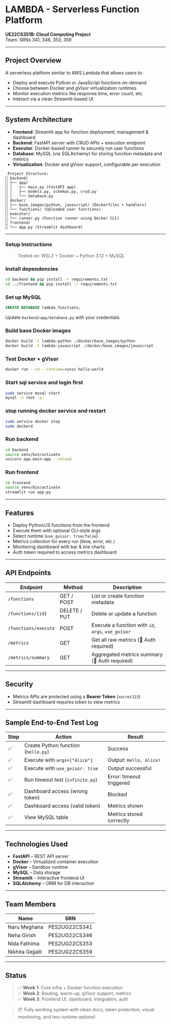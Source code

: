 # LAMBDA - Serverless Function Platform  
**UE22CS351B: Cloud Computing Project**  
Team: SRNs 341, 346, 353, 359  

---

## Project Overview

A serverless platform similar to AWS Lambda that allows users to:

- Deploy and execute Python or JavaScript functions on-demand
- Choose between Docker and gVisor virtualization runtimes
- Monitor execution metrics like response time, error count, etc.
- Interact via a clean Streamlit-based UI

---

## System Architecture

- **Frontend**: Streamlit app for function deployment, management & dashboard
- **Backend**: FastAPI server with CRUD APIs + execution endpoint
- **Executor**: Docker-based runner to securely run user functions
- **Database**: MySQL (via SQLAlchemy) for storing function metadata and metrics
- **Virtualization**: Docker and gVisor support, configurable per execution

```
 Project Structure:
🔹 backend/
🔹 ├── app/
🔹 │   ├── main.py (FastAPI app)
🔹 │   ├── models.py, schemas.py, crud.py
🔹 │   └── database.py
🔹 docker/
🔹 ├── base_images/python, javascript/ (Dockerfiles + handlers)
🔹 └── functions/ (Uploaded user functions)
🔹 executor/
🔹 └── runner.py (Function runner using Docker CLI)
🔹 frontend/
🔹 └── app.py (Streamlit dashboard)
```

---

### Setup Instructions

> Tested on: WSL2 + Docker + Python 3.12 + MySQL

###  Install dependencies
```bash
cd backend && pip install -r requirements.txt
cd ../frontend && pip install -r requirements.txt
```

###  Set up MySQL
```sql
CREATE DATABASE lambda_functions;
```

Update `backend/app/database.py` with your credentials.

###  Build base Docker images
```bash
docker build -t lambda-python ./docker/base_images/python
docker build -t lambda-javascript ./docker/base_images/javascript
```

###  Test Docker + gVisor
```bash
docker run --rm --runtime=runsc hello-world
```
### Start sql service and login first
```bash
sudo service mysql start
mysql -u root -p
```
### stop running docker service and restart
```bash
sudo service docker stop
sudo dockerd
```

###  Run backend
```bash
cd backend
source venv/bin/activate
uvicorn app.main:app --reload
```

### Run frontend
```bash
cd frontend
source venv/bin/activate
streamlit run app.py
```

---

## Features

- Deploy Python/JS functions from the frontend
- Execute them with optional CLI-style args
- Select runtime (`use_gvisor: true/false`)
- Metrics collection for every run (time, error, etc.)
- Monitoring dashboard with bar & line charts
- Auth token required to access metrics dashboard

---

##  API Endpoints

| Endpoint | Method | Description |
|----------|--------|-------------|
| `/functions` | GET / POST | List or create function metadata |
| `/functions/{id}` | DELETE / PUT | Delete or update a function |
| `/functions/execute` | POST | Execute a function with `id`, `args`, `use_gvisor` |
| `/metrics` | GET | Get all raw metrics (🔐 Auth required) |
| `/metrics/summary` | GET | Aggregated metrics summary (🔐 Auth required) |

---

##  Security

- Metrics APIs are protected using a **Bearer Token** (`secret123`)
- Streamlit dashboard requires token to view metrics

---

##  Sample End-to-End Test Log

| Step | Action | Result |
|------|--------|--------|
| ✅ | Create Python function (`hello.py`) | Success |
| ✅ | Execute with `args=["Alice"]` | Output: `Hello, Alice!` |
| ✅ | Execute with `use_gvisor: true` | Output successful |
| ✅ | Run timeout test (`infinite.py`) | Error: timeout triggered |
| ✅ | Dashboard access (wrong token) | Blocked |
| ✅ | Dashboard access (valid token) | Metrics shown |
| ✅ | View MySQL table | Metrics stored correctly |

---

##  Technologies Used

- **FastAPI** – REST API server
- **Docker** – Virtualized container execution
- **gVisor** – Sandbox runtime
- **MySQL** – Data storage
- **Streamlit** – Interactive frontend UI
- **SQLAlchemy** – ORM for DB interaction

---

##  Team Members

| Name | SRN |
|------|-----|
| Naru Meghana | PES2UG22CS341 |
| Neha Girish | PES2UG22CS346 |
| Nida Fathima | PES2UG22CS353 |
| Nikhita Gejjalli | PES2UG22CS359 |

---

##  Status

> ✅ **Week 1**: Core infra + Docker function execution  
> ✅ **Week 2**: Routing, warm-up, gVisor support, metrics  
> ✅ **Week 3**: Frontend UI, dashboard, integration, auth  

> 📦 Fully working system with clean docs, token protection, visual monitoring, and two runtime options!
```


